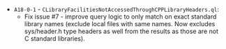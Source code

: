 - `A18-0-1` - `CLibraryFacilitiesNotAccessedThroughCPPLibraryHeaders.ql`:
    - Fix issue #7 - improve query logic to only match on exact standard library names (exclude local files with same names. Now excludes sys/header.h type headers as well from the results as those are not C standard libraries).